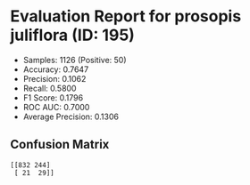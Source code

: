 # Evaluation Report for prosopis juliflora (ID: 195)
- Samples: 1126 (Positive: 50)
- Accuracy: 0.7647
- Precision: 0.1062
- Recall: 0.5800
- F1 Score: 0.1796
- ROC AUC: 0.7000
- Average Precision: 0.1306

## Confusion Matrix
```
[[832 244]
 [ 21  29]]
```